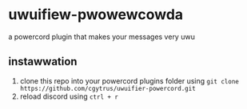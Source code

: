 # uwuifiew-pwowewcowda 
a powercord plugin that makes your messages very uwu



## instawwation
1. clone this repo into your powercord plugins folder using `git clone https://github.com/cgytrus/uwuifier-powercord.git`
2. reload discord using `ctrl + r`

